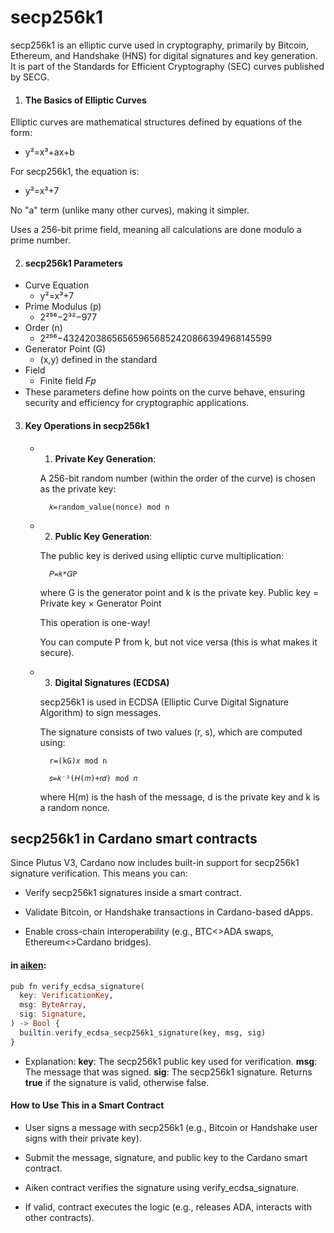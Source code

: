 # secp256k1
secp256k1 is an elliptic curve used in cryptography, primarily by Bitcoin, Ethereum, and Handshake (HNS) for digital signatures and key generation. It is part of the Standards for Efficient Cryptography (SEC) curves published by SECG.

1. #### The Basics of Elliptic Curves
Elliptic curves are mathematical structures defined by equations of the form:
- y²=x³+ax+b

For secp256k1, the equation is:
- y²=x³+7

No "a" term (unlike many other curves), making it simpler.

Uses a 256-bit prime field, meaning all calculations are done modulo a prime number.

2. #### secp256k1 Parameters
- Curve Equation	
    - y²=x³+7
- Prime Modulus (p)	
    - 2²⁵⁶−2³²−977
- Order (n)	
    - 2²⁵⁶−432420386565659656852420866394968145599
- Generator Point (G)
    - (x,y) defined in the standard
- Field	
    - Finite field 𝐹𝑝
​
- These parameters define how points on the curve behave, ensuring security and efficiency for cryptographic applications.

3. #### Key Operations in secp256k1
    - 1. **Private Key Generation**:

        A 256-bit random number (within the order of the curve) is chosen as the private key:

            𝑘=random_value(nonce) mod n

    - 2. **Public Key Generation**:

        The public key is derived using elliptic curve multiplication:

            𝑃=𝑘*𝐺P

        where G is the generator point and k is the private key.
        Public key = Private key × Generator Point

        This operation is one-way!

        You can compute P from k, but not vice versa (this is what makes it secure).

    - 3. **Digital Signatures (ECDSA)**

        secp256k1 is used in ECDSA (Elliptic Curve Digital Signature Algorithm) to sign messages.

        The signature consists of two values (r, s), which are computed using:

            r=(kG)𝑥 mod n

            𝑠=𝑘⁻¹(𝐻(𝑚)+𝑟𝑑) mod 𝑛
        where H(m) is the hash of the message, d is the private key and
        k is a random nonce.

## secp256k1 in Cardano smart contracts

Since Plutus V3, Cardano now includes built-in support for secp256k1 signature verification. This means you can:

- Verify secp256k1 signatures inside a smart contract.

- Validate Bitcoin, or Handshake transactions in Cardano-based dApps.

- Enable cross-chain interoperability (e.g., BTC<>ADA swaps, Ethereum<>Cardano bridges).

#### in [aiken](https://github.com/aiken-lang/stdlib/blob/2.2.0/lib/aiken/crypto.ak#L121-L127):

```haskell
pub fn verify_ecdsa_signature(
  key: VerificationKey,
  msg: ByteArray,
  sig: Signature,
) -> Bool {
  builtin.verify_ecdsa_secp256k1_signature(key, msg, sig)
}
```
- Explanation:
**key**: The secp256k1 public key used for verification.
**msg**: The message that was signed.
**sig**: The secp256k1 signature.
Returns **true** if the signature is valid, otherwise false.

#### How to Use This in a Smart Contract
- User signs a message with secp256k1 (e.g., Bitcoin or Handshake user signs with their private key).

- Submit the message, signature, and public key to the Cardano smart contract.

- Aiken contract verifies the signature using verify_ecdsa_signature.

- If valid, contract executes the logic (e.g., releases ADA, interacts with other contracts).


